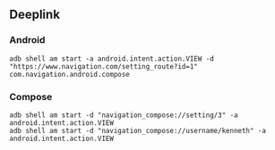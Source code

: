 

## Deeplink

### Android

``` shell
adb shell am start -a android.intent.action.VIEW -d "https://www.navigation.com/setting_route?id=1" com.navigation.android.compose
```



### Compose

``` shell
adb shell am start -d "navigation_compose://setting/3" -a android.intent.action.VIEW
adb shell am start -d "navigation_compose://username/kenneth" -a android.intent.action.VIEW
```